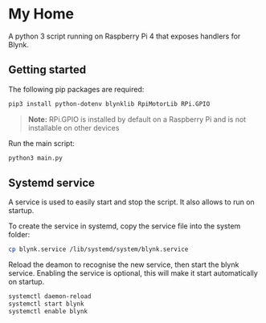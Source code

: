 # My Home

A python 3 script running on Raspberry Pi 4 that exposes handlers for Blynk.

## Getting started

The following pip packages are required:

```bash
pip3 install python-dotenv blynklib RpiMotorLib RPi.GPIO
```

> **Note:** RPi.GPIO is installed by default on a Raspberry Pi and is not installable on other devices

Run the main script:

```bash
python3 main.py
```

## Systemd service

A service is used to easily start and stop the script. It also allows to run on startup.

To create the service in systemd, copy the service file into the system folder:

```bash
cp blynk.service /lib/systemd/system/blynk.service
```

Reload the deamon to recognise the new service, then start the blynk service. Enabling the service is optional, this will make it start automatically on startup.

```bash
systemctl daemon-reload
systemctl start blynk
systemctl enable blynk
```
